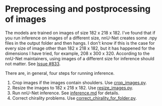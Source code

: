 Preprocessing and postprocessing of images
========================================

The models are trained on images of size 182 x 218 x 182.  I've found that if you 
run inference on images of a different size, nnU-Net creates some .npy files
in the output folder and then hangs.  I don't know if this is the case for 
every size of image other than 182 x 218 x 182, but it has happened for the
dimensions I have tried, for example, 208 x 300 x 320.  According to the nnU-Net maintainers,
using images of a different size for inference should not matter.  See [Issue #833](https://github.com/MIC-DKFZ/nnUNet/issues/833).

There are, in general, four steps for running inference.

1. Crop images if the images contain shoulders.  Use [crop_images.py](../../dcan/img_processing/crop_images.py).
2. Resize the images to 182 x 218 x 182.  Use [resize_images.py](../../dcan/img_processing/resize_images.py).
3. Run nnU-Net inference.  See [inference.md](../useage/inference.md) for details.
4. Correct chirality problems.  Use [correct_chirality_for_folder.py](../../dcan/img_processing/correct_chirality_for_folder.py).
